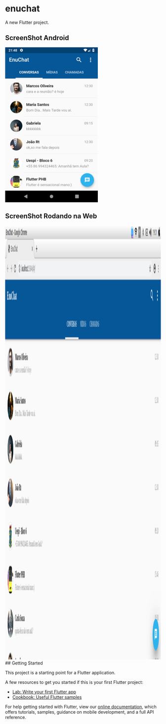 # enuchat

A new Flutter project.
## ScreenShot Android
<img src="foto.png" height="500em" />

## ScreenShot Rodando na Web
<img src="foto2.png" height="1400em" />
## Getting Started

This project is a starting point for a Flutter application.

A few resources to get you started if this is your first Flutter project:

- [Lab: Write your first Flutter app](https://flutter.dev/docs/get-started/codelab)
- [Cookbook: Useful Flutter samples](https://flutter.dev/docs/cookbook)

For help getting started with Flutter, view our
[online documentation](https://flutter.dev/docs), which offers tutorials,
samples, guidance on mobile development, and a full API reference.
